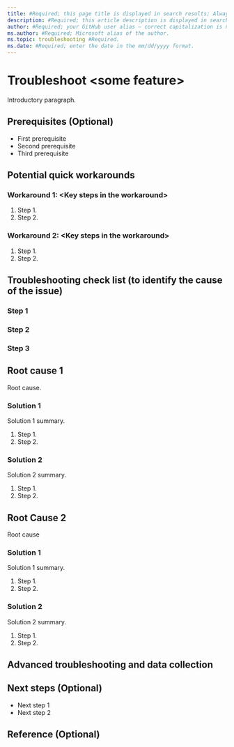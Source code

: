 ```yaml
---
title: #Required; this page title is displayed in search results; Always include the word "troubleshoot" in this line.
description: #Required; this article description is displayed in search results.
author: #Required; your GitHub user alias — correct capitalization is needed.
ms.author: #Required; Microsoft alias of the author.
ms.topic: troubleshooting #Required.
ms.date: #Required; enter the date in the mm/dd/yyyy format.
---
```


<!---For SEO metadata, refer to the SEO cheat sheet. It has complete information on metadata that impacts SEO, specifically the page title and meta description.--->

<!--- We write general troubleshooting articles when a specific error message isn't known. The customer has come across an issue that they need to resolve, but it's not clear what's causing the issue.--->

# Troubleshoot \<some feature>

<!---Required:
Include the word "troubleshoot."
--->

Introductory paragraph.

<!---Required:
Lead with a light intro that describes, in customer-friendly language,
what the customer should expect to see in the article. The information 
in the introduction should help the customer decide whether the information 
applies to the issue they are encountering.
--->

<!---Avoid notes, tips, and important boxes—readers tend to skip over them.
 It's better to put those things directly into the text of the article. --->

## Prerequisites (Optional)

<!--- Make Prerequisites the first H2 in the article if a customer needs to take care of something before troubleshooting. It's OK to link to content to assist them before they begin.--->

- First prerequisite
- Second prerequisite
- Third prerequisite

## Potential quick workarounds

<!--- An issue might be able to be temporarily resolved with a quick fix.
If known, list any solutions that can be implemented quickly to resolve 
the issue. Link to information about  longer-term solutions in the Solution section.
--->

### Workaround 1: \<Key steps in the workaround>

1. Step 1.
2. Step 2.

### Workaround 2: \<Key steps in the workaround>

1. Step 1.
2. Step 2.

## Troubleshooting check list (to identify the cause of the issue)

### Step 1

### Step 2

### Step 3

## Root cause 1

<!--- Provide a descriptive H2 for each root cause. H2 is helpful for SEO and the right-side navigation. To identify the issue and how to prevent it from happening again, the cause of the issue should be defined if known. 
--->

Root cause.

### Solution 1

<!---  Make sure that the H3 headings clearly state the intention of the Solution section. Each Solution section should have a short sentence that describes the steps that are about to be taken.
--->

Solution 1 summary.

1. Step 1.
2. Step 2.

### Solution 2

<!---  Make sure that the H3 headings clearly state the intention of the Solution section. Each Solution section should have a short sentence that describes the steps that are about to be taken.
--->

Solution 2 summary.

1. Step 1.
2. Step 2.

## Root Cause 2

<!--- Provide the descriptive H2 for each root cause, H2 is helpful for SEO and the right-side navigation. To be able to identify the issue and how to prevent it from happening again, the cause of the issue should be defined if known.
--->

Root cause

### Solution 1

<!--- Make sure that the H3 headings clearly state the intention of the Solution section. Each Solution section should have a short sentence that describes the steps that are about to be taken.
--->

Solution 1 summary.

1. Step 1.
2. Step 2.

### Solution 2

<!--- Make sure that the H3 headings clearly state the intention of the Solution section. Each Solution section should have a short sentence that describes the steps that are about to be taken.
--->

Solution 2 summary.

1. Step 1.
2. Step 2.

## Advanced troubleshooting and data collection

<!---  Include this section if advanced troubleshooting steps are needed and may require a call to support. List any information or procedures in this section to help the customer submit a support ticket.
--->

## Next steps (Optional)
<!---  List any next steps that should be taken after the issue has been initially resolved.
--->

- Next step 1
- Next step 2

## Reference (Optional)
